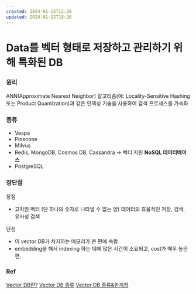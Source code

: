 ```yaml
---
created: 2024-01-12T12:20
updated: 2024-01-12T18:26
---
```

# Data를 벡터 형태로 저장하고 관리하기 위해 특화된 DB

### 원리

ANN(Approximate Nearest Neighbor) 알고리즘(예: Locality-Sensitive Hashing 또는 Product Quantization)과 같은 인덱싱 기술을 사용하여 검색 프로세스를 가속화

### 종류

- Vespa
- Pinecone
- Milvus
- Redis, MongoDB, Cosmos DB, Cassandra &rarr; 벡터 지원 **NoSQL 데이터베이스**
- PostgreSQL

### 장단점

장점
- 고차원 벡터 (단 하나의 숫자로 나타낼 수 없는 양) 데이터의 효율적인 저장, 검색, 유사성 검색

단점
- 이 vector DB가 차지하는 메모리가 큰 편에 속함
- embedding을 해서 indexing 하는 데에 많은 시간이 소요되고, cost가 매우 높은 편.

### Ref
[Vector DB란?](https://velog.io/@tura/vector-databases)
[Vector DB 종류](https://www.linkedin.com/pulse/choosing-vector-database-your-gen-ai-stack-abhinav-srivastava/)
[Vector DB 종류&한계점](https://hotorch.tistory.com/406)